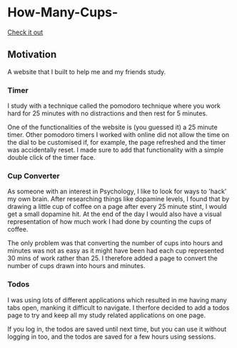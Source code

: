 # How-Many-Cups-


[Check it out](https://howmanycups.xyz)

## Motivation
A website that I built to help me and my friends study.

###  Timer
I study with a technique called the pomodoro technique where you work hard for 25 minutes with no distractions and then rest for 5 minutes.

One of the functionalities of the website is (you guessed it) a 25 minute timer. Other pomodoro timers I worked with online did not allow the time on the dial to be customised if, for example, the page refreshed and the timer was accidentally reset. I made sure to add that functionality with a simple double click of the timer face.

### Cup Converter
As someone with an interest in Psychology, I like to look for ways to 'hack' my own brain. After researching things like dopamine levels, I found that by drawing a little cup of coffee on a page after every 25 minute stint, I would get a small dopamine hit. At the end of the day I would also have a visual representation of how much work I had done by counting the cups of coffee. 

The only problem was that converting the number of cups into hours and minutes was not as easy as it might have been had each cup represented 30 mins of work rather than 25. I therefore added a page to convert the number of cups drawn into hours and minutes.


### Todos
I was using lots of different applications which resulted in me having many tabs open, manking it difficult to navigate. I therfore decided to add a todos page to try and keep all my study related applications on one page. 

If you log in, the todos are saved until next time, but you can use it without logging in too, and the todos are saved for a few hours using sessions.


